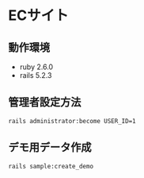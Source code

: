 # ECサイト

## 動作環境
- ruby 2.6.0
- rails 5.2.3

## 管理者設定方法
`rails administrator:become USER_ID=1`

## デモ用データ作成
`rails sample:create_demo`
